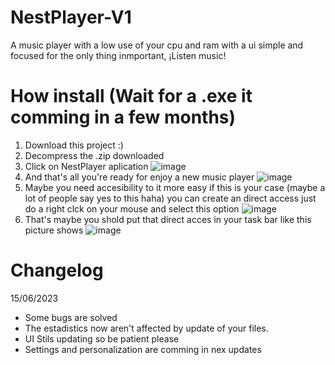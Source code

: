 # NestPlayer-V1
A music player with a low use of your cpu and ram with a ui simple and focused for the only thing inmportant, ¡Listen music!

# How install (Wait for a .exe it comming in a few months)
1. Download this project :)
2. Decompress the .zip downloaded
3. Click on NestPlayer aplication
![image](https://github.com/JhonCODEOWO/NestPlayer-V1.3/assets/105316167/0ae71895-8cd0-401b-b0ef-3ebee49f5990)
3. And that's all you're ready for enjoy a new music player
![image](https://github.com/JhonCODEOWO/NestPlayer/assets/105316167/565e0852-8503-432d-ae01-371c4192affe)
4. Maybe you need accesibility to it more easy if this is your case (maybe a lot of people say yes to this haha) you can create an direct access just do a right clck on your mouse and select this option
![image](https://github.com/JhonCODEOWO/NestPlayer/assets/105316167/ec3446db-42a2-4268-a62c-55d957a7904a)
5. That's maybe you shold put that direct acces in your task bar like this picture shows
![image](https://github.com/JhonCODEOWO/NestPlayer/assets/105316167/542c652a-cbcb-4e0d-add1-8d781164e3a1)



# Changelog
15/06/2023
* Some bugs are solved
* The estadistics now aren't affected by update of your files.
* UI Stils updating so be patient please
* Settings and personalization are comming in nex updates
